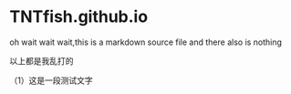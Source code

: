 # TNTfish.github.io



oh wait wait wait,this is a markdown source file and there also is nothing

以上都是我乱打的

（1）这是一段测试文字

